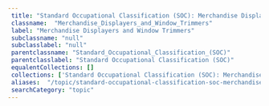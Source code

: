 ```yaml
--- 
 title: "Standard Occupational Classification (SOC): Merchandise Displayers and Window Trimmers" 
 classname:  "Merchandise_Displayers_and_Window_Trimmers" 
 label: "Merchandise Displayers and Window Trimmers" 
 subclassname: "null" 
 subclasslabel: "null" 
 parentclassname: "Standard_Occupational_Classification_(SOC)" 
 parentclasslabel: "Standard Occupational Classification (SOC)" 
 equalentCollections: [] 
 collections: ['Standard Occupational Classification (SOC): Merchandise Displayers and Window Trimmers']
 aliases:  "/topic/standard-occupational-classification-soc-merchandise-displayers-and-window-trimmers"  
 searchCategory: "topic" 
---
```

